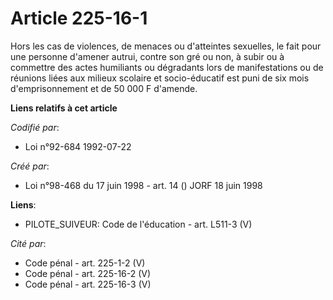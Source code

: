 # Article 225-16-1

Hors les cas de violences, de menaces ou d'atteintes sexuelles, le fait pour une personne d'amener autrui, contre son gré ou
non, à subir ou à commettre des actes humiliants ou dégradants lors de manifestations ou de réunions liées aux milieux
scolaire et socio-éducatif est puni de six mois d'emprisonnement et de 50 000 F d'amende.

**Liens relatifs à cet article**

_Codifié par_:

  - Loi n°92-684 1992-07-22

_Créé par_:

  - Loi n°98-468 du 17 juin 1998 - art. 14 () JORF 18 juin 1998

**Liens**:

  - PILOTE_SUIVEUR: Code de l'éducation - art. L511-3 (V)

_Cité par_:

  - Code pénal - art. 225-1-2 (V)
  - Code pénal - art. 225-16-2 (V)
  - Code pénal - art. 225-16-3 (V)
